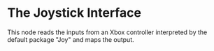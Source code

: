 # The Joystick Interface
This node reads the inputs from an Xbox controller interpreted by the default package "Joy" and maps the output.
